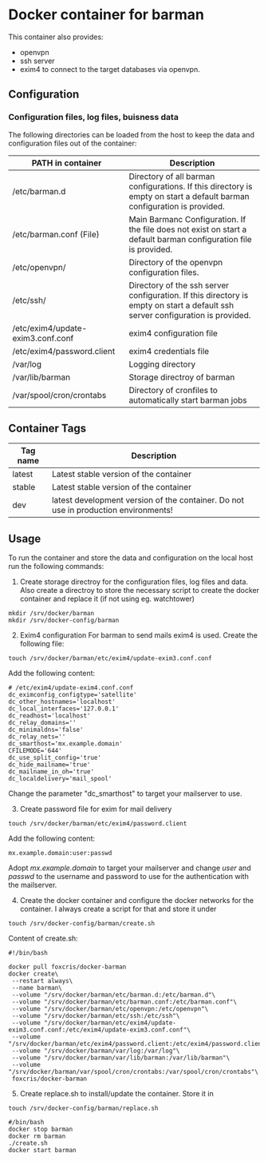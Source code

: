 # Docker container for barman

This container also provides:
 * openvpn
 * ssh server
 * exim4
to connect to the target databases via openvpn.

## Configuration
 
### Configuration files, log files, buisness data
The following directories can be loaded from the host to keep the data and configuration files out of the container:

 | PATH in container | Description |
 | ---------------------- | ----------- |
 | /etc/barman.d | Directory of all barman configurations. If this directory is empty on start a default barman configuration is provided. |
 | /etc/barman.conf (File) | Main Barmanc Configuration. If the file does not exist on start a default barman configuration file is provided. | 
 | /etc/openvpn/ | Directory of the openvpn configuration files. |
 | /etc/ssh/ | Directory of the ssh server configuration. If this directory is empty on start a default ssh server configuration is provided. |
 | /etc/exim4/update-exim3.conf.conf | exim4 configuration file |
 | /etc/exim4/password.client | exim4 credentials file |
 | /var/log | Logging directory |
 | /var/lib/barman | Storage directroy of barman |
 | /var/spool/cron/crontabs | Directory of cronfiles to automatically start barman jobs |

## Container Tags

 | Tag name | Description |
 | ---------------------- | ----------- |
 | latest | Latest stable version of the container |
 | stable | Latest stable version of the container |
 | dev | latest development version of the container. Do not use in production environments! |
 
## Usage

To run the container and store the data and configuration on the local host run the following commands:
1. Create storage directroy for the configuration files, log files and data. Also create a directroy to store the necessary script to create the docker container and replace it (if not using eg. watchtower)
```
mkdir /srv/docker/barman
mkdir /srv/docker-config/barman
```

2. Exim4 configuration
For barman to send mails exim4 is used. Create the following file:
```
touch /srv/docker/barman/etc/exim4/update-exim3.conf.conf
```
Add the following content:
```
# /etc/exim4/update-exim4.conf.conf
dc_eximconfig_configtype='satellite'
dc_other_hostnames='localhost'
dc_local_interfaces='127.0.0.1'
dc_readhost='localhost'
dc_relay_domains=''
dc_minimaldns='false'
dc_relay_nets=''
dc_smarthost='mx.example.domain'
CFILEMODE='644'
dc_use_split_config='true'
dc_hide_mailname='true'
dc_mailname_in_oh='true'
dc_localdelivery='mail_spool'
```
Change the parameter "dc_smarthost" to target your mailserver to use.

3. Create password file for exim for mail delivery
```
touch /srv/docker/barman/etc/exim4/password.client
```
Add the following content:
```
mx.example.domain:user:passwd
```
Adopt _mx.example.domain_ to target your mailserver and change _user_ and _passwd_ to the username and password to use for the authentication with the mailserver.


4. Create the docker container and configure the docker networks for the container. I always create a script for that and store it under
```
touch /srv/docker-config/barman/create.sh
```
Content of create.sh:
```
#!/bin/bash

docker pull foxcris/docker-barman
docker create\
 --restart always\
 --name barman\
 --volume "/srv/docker/barman/etc/barman.d:/etc/barman.d"\
 --volume "/srv/docker/barman/etc/barman.conf:/etc/barman.conf"\
 --volume "/srv/docker/barman/etc/openvpn:/etc/openvpn"\
 --volume "/srv/docker/barman/etc/ssh:/etc/ssh"\
 --volume "/srv/docker/barman/etc/exim4/update-exim3.conf.conf:/etc/exim4/update-exim3.conf.conf"\
 --volume "/srv/docker/barman/etc/exim4/password.client:/etc/exim4/password.client"\
 --volume "/srv/docker/barman/var/log:/var/log"\
 --volume "/srv/docker/barman/var/lib/barman:/var/lib/barman"\
 --volume "/srv/docker/barman/var/spool/cron/crontabs:/var/spool/cron/crontabs"\
 foxcris/docker-barman
```

5. Create replace.sh to install/update the container. Store it in
```
touch /srv/docker-config/barman/replace.sh
```
```
#/bin/bash
docker stop barman
docker rm barman
./create.sh
docker start barman
```
